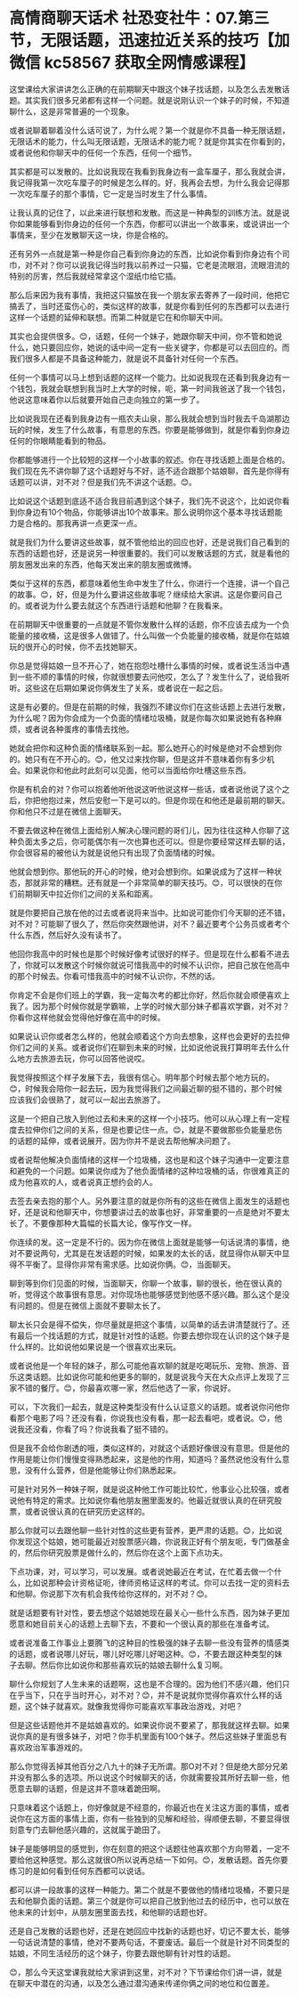 # 高情商聊天话术 社恐变社牛：07.第三节，无限话题，迅速拉近关系的技巧【加微信 kc58567 获取全网情感课程】

这堂课给大家讲讲怎么正确的在前期聊天中跟这个妹子找话题，以及怎么去发散话题。其实我们很多兄弟都有这样一个问题。就是说刚认识一个妹子的时候，不知道聊什么，这是非常普遍的一个现象。

或者说聊着聊着没什么话可说了，为什么呢？第一个就是你不具备一种无限话题，无限话术的能力，什么叫无限话题，无限话术的能力呢？就是你其实在你看到的，或者说他和你聊天中的任何一个东西，任何一个细节。

其实都是可以发散的。比如说我现在我看到我身边有一盒车厘子，那么我就会讲，我记得我第一次吃车厘子的时候是怎么样的。好，我再会去想，为什么我会记得那一次吃车厘子的那个事情，它一定是当时发生了什么事情。

让我认真的记住了，以此来进行联想和发散。而这是一种典型的训练方法。就是说你如果能够看到你身边的任何一个东西，你都可以讲出一个故事来，或说讲出一个事情来，至少在发散聊天这一块，你是合格的。

还有另外一点就是第一种是你自己看到你身边的东西，比如说你看到你身边有个司巾，对不对？你可以说我记得当时我以前养过一只猫，它老是流眼泪，流眼泪流的特别的厉害，然后我就经常拿这个湿纸巾给它插。

那么后来因为我有事情，我把这只猫放在我一个朋友家去寄养了一段时间，他把它搞丢了，当时还蛮伤心的，类似这样的故事，就是你看到任何的东西都可以去进行这样一个话题的延伸和联想。而第二种就是它在和你聊天中间。

其实也会提供很多。😊，话题，任何一个妹子，她跟你聊天中间，你不管和她说什么，她只要回应你，她说的话中间一定有一些关键字，你都是可以去回应的。而我们很多人都是不具备这种能力，就是说不具备针对任何一个东西。

任何一个事情可以马上想到话题的这样一个能力。比如说我现在还看到我身边有一个钱包，我就会联想到我当时上大学的时候，呃，第一时间我爸送了我一个钱包，他说这意味着你以后就要开始自己走向独立的第一步了。

比如说我现在还看到我身边有一瓶农夫山泉，那么我就会想到当时我去千岛湖那边玩的时候，发生了什么故事，有意思的东西。你要是能够做到，就是你看到你身边任何的你眼睛能看到的物品。

你都能够进行一个比较短的这样一个小故事的叙述。你在寻找话题上面是合格的。我们现在先不讲你聊了这个话题好与不好，适不适合跟那个姑娘聊，首先是你得有话题可以讲，对不对？但是我们先不讲这个话题。😊。

比如说这个话题到底适不适合我目前遇到这个妹子，我们先不说这个，比如说你看到你身边有10个物品，你能够讲出10个故事来。那么说明你这个基本寻找话题能力是合格的。那我再讲一点更深一点。

就是我们为什么要讲这些故事，就不管他给出的回应也好，还是说我们自己看到的东西的话题也好，还是说另一种很重要的。我们可以发散话题的方式，就是看他的朋友圈发出来的东西，他每天发出来的朋友圈或微博。

类似于这样的东西，都意味着他生命中发生了什么，你进行一个连接，讲一个自己的故事。😊，好，但是为什么要讲这些故事呢？继续给大家讲。这是你要问自己的。或者说为什么要去就这个东西进行话题和他聊？在我看来。

在前期聊天中很重要的一点就是不管你发散什么样的话题，你不应该去成为一个负能量的接收桶，这是很多人做错了。什么叫做一个负能量的接收桶，就是你在姑娘玩的很开心的时候，你不去找她聊天。

你总是觉得姑娘一旦不开心了，她在抱怨吐槽什么事情的时候，或者说生活当中遇到一些不顺的事情的时候，你就很想要去问他哎，怎么了？发生什么了，说给我听听。这些这在后期如果说你俩发生了关系，或者说在一起之后。

这是有必要的。但是在前期的时候，我强烈不建议你们在这些话题上去进行发散，为什么呢？因为你会成为一个负面的情绪垃圾桶，就是你每次如果说她有各种麻烦，或者说各种蛋疼的事情去找他。

她就会把你和这种负面的情绪联系到一起。那么她开心的时候是绝对不会想到你的。她只有在不开心的。😊，他又过来找你聊，但是这并不意味着你有多少机会。如果说你和他此时此刻可以见面，他可以当面给你吐槽这些东西。

你是有机会的对？你可以抱着他听他说这听他说这样一些话，或者说他说了这个之后，你把他抱过来，然后安慰一下是可以的。但是你现在和他还是最前期的聊天。你和他只不过是在微信上面聊天。

不要去做这种在微信上面给别人解决心理问题的哥们儿，因为往往这种人你聊了这种负面太多之后，你可能偶尔有一次也算也还可以。但是你要经常这样去聊的话，你会很容易的被他认为就是说他只有出现了负面情绪的时候。

他就会想到你。那他玩的开心的时候，绝对会想到你。如果说成为了这样一种状态，那就非常的糟糕。还有就是一个非常简单的聊天技巧。😊，可以很快的在你们前期聊天中拉近你们之间的关系和距离。

就是你要把自己放在他的过去或者说将来当中。比如说可能你们今天聊的还不错，对不对？可能聊了很久了，然后你突然跟他讲，对不？最近要考个公务员或者考个什么东西，然后好久没有读书了。

他回你我高中的时候也是那个时候好像考试很好的样子。但是现在什么都看不进去了，你就可以发散这个时候你就说可惜我高中的时候不认识你，把自己放在他高中的那个时候去。你看可惜我高中的时候不认识你，不然的话。

你肯定不会是你们班上的学霸，我一定每次考的都比你好，然后你就会顺便喜欢上我了。因为那个时候你就是学霸嘛，上学的时候大部分妹子都喜欢学霸，对不对？你看你这样他就会觉得他好像在高中的时候。

如果说认识你或者怎么样的，他就会顺着这个方向去想象，这样也会更好的去拉伸你们之间的关系。或者说你们在聊到未来的时候，比如说他说我打算明年去什么什么地方去旅游去玩，你可以回答他说哎。

我觉得按照这个样子发展下去，我很有信心。明年那个时候去那个地方玩的。😊，时候我会陪你一起去玩，因为我觉得我们之间最近聊的挺不错的，那个时候应该我们会很熟了，就可以一起出去旅游了。

这是一个把自己放入到他过去和未来的这样一个小技巧。他可以从心理上有一定程度去拉伸你们之间的关系，但是也要记住一点。😊，就是不要做那些负能量悲伤的话题的延伸，或者说展开。因为你并不是说去帮他解决问题了。

或者说帮他解决负面情绪的这样一个垃圾桶，这也是和这个妹子沟通中一定要注意和避免的一个问题。如果说你成为了他负面情绪的这种垃圾桶的话，你很难真正的成为他喜欢的人，或者说真正想约会的人。

去签去亲去抱的那个人。另外要注意的就是你所有的这些在微信上面发生的话题也好，还是说和他聊天中，你想要讲过去的故事也好，非常重要的一点是绝对不要太长了。不要像那种大篇幅的长篇大论，像写作文一样。

你连续的发。这一定是不行的。因为你在微信上面就是能够一句话说清的事情，绝对不要说两句，尤其是在发话题的时候，如果发的太长的话，就显得你从聊天中显得不平衡了。显得你非常有需求感。比如说你俩。😊，当面聊天。

聊到等到你们见面的时候，当面聊天，你聊一个故事，聊的很长，他在很认真的听，觉得这个故事很有意思。对你现场也能够感觉到他感不感兴趣。那么这个是没有问题的。但是在微信上面就不要聊太长了。

聊太长只会是得不偿失，你尽量就是把这个事情，以简单的话去讲清楚就行了。还有最后一个找话题的方式，就是针对性的话题。你要去想你现在认识的这个妹子是什么样的。比如说他如果说是一个很喜欢出来玩。

或者说他是一个年轻的妹子，那么可能他喜欢聊的就是吃喝玩乐、宠物、旅游、音乐这类话题。比如说你可能和他更多的聊的，就是说我今天在大众点评上发现了三家不错的餐厅。😊，你最喜欢哪一家，然后他选了一家，你说好。

可以，下次我们一起去，就是这种类型没有什么认证意义的话题。或者说你问他你看那个电影了吗？还没有看，你说我也没有看，那一起去看吧，或者说。😊，他说我还没看，你看了吗？你说我看了挺不错的。

但是我不会给你剧透的哦，类似这样的，对就这个话题好像很没有意思。但是他的作用是能让你们慢慢变得熟悉起来，这是他的作用，知道吗？虽然说他没有什么意思，没有什么营养，但是他能够让你们熟悉起来。

可是针对另外一种妹子啊，就是说这种他工作可能比较忙，他事业心比较强，或者说他有特定的需求。比如说你看他朋友圈里面发的。他最近就很认真的在研究股票，或者说很认真的在研究历史这样的。

那么你就可以去跟他聊一些针对性的这些更有营养，更严肃的话题。😊，比如说你发现这个姑娘，她可能最近对股票感兴趣，你说我正好有个朋友呃，专门做基金的，然后你研究股票是做什么的，然后你在这个上面下点功夫。

下点功课，对，可以学习，可以发展。或者说她最近在考试，在忙着去做一个什么，比如说那种会计资格证呃，律师资格证这样的考试。你可以去找一定的资料去和他聊。你说那下次有机会我传给你这样的，对不对？😊。

就是话题要有针对性，要去想这个姑娘她现在最关心一些什么东西，因为妹子更加愿意和她目前关心的话题上去聊下去，不要和一个很认真的那些在准备考试。

或者说准备工作事业上要腾飞的这种目的性极强的妹子去聊一些没有营养的情感类的话题，或者说哪儿好玩，哪儿好吃哪儿好喝这种。😊，不要去跟这种类型的妹子去聊。然后你比如说你和那些喜欢玩的姑娘去聊什么复习啊。

聊什么你规划了人生未来的话题啊，这也是不合理的。因为他们不感兴趣，他们只在乎当下，只在乎当时开心，对不对？😊，并不是说就你觉得你喜欢什么样的话题，这个妹子就喜欢。就像我觉得你可能喜欢军事政治游戏，对吧？

但是这些话题他并不是姑娘喜欢的。如果说你说不要紧了，那我就这样去聊。如果说你真的是有很多妹子，对吧？你手机里面有100个妹子。然后这些妹子里面总有喜欢政治军事游戏的。

那么你觉得丢掉其他百分之八九十的妹子无所谓。那O对不对？但是绝大部分兄弟并没有那么多的选项。所以说这个时候聊天的话，你就需要投其所好去聊一些，他愿意去聊的话题，但是这并不意味着跪田啊。

只意味着这个话题上，你好像就是不经意的，你最近也在关注这方面的事情，或者说你在这方面的事情上面，你有一些独到的见解和经验，得顺便去聊，不要显得很刻意专门去聊他感兴趣的，这就属于跪田了。

妹子是能够明显的感觉到，你在刻意的把这个话题往他喜欢那个方向带着，一定不要给他这种感觉。那么这就很O所以说再总结一下如何。😊，发散话题。首先你要练习的是如何看到任何东西都可以说话。

都可以讲一段故事的这样一种能力。第二个就是不要做他的情绪垃圾桶，不要只是去和他聊负面的话题。第三个就是你可以把自己放到他过去的经历中，也可以放在他未来的计划中，从朋友圈里面去找，和他聊的话题也好。

还是自己发散的话题也好，还是在她回应中找新的话题也好，切记不要太长，能够一句话说清楚的事情，绝对不要两句话，不要废话。最后一个就是针对不同类型的姑娘，不同生活经历的这个妹子，你要去跟他聊有针对性的话题。

😊，那么今天这堂课我就给大家讲到这里，对不对？下节课给你们讲一讲，就是在聊天中潜在的沟通，以及怎么通过潜沟通来传递你俩之间的地位和位置差。

